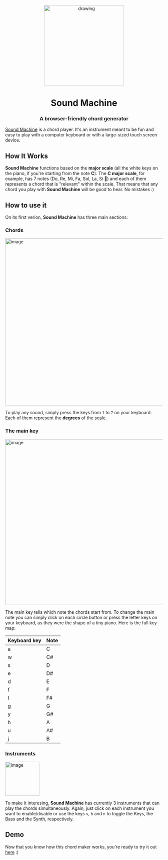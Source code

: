 <div align="center">
    <img src="https://github.com/bvinicius/sound-machine/assets/48422883/0975e78f-4a54-4384-973c-1ce75c83dab5" alt="drawing" width="256"/>
    <h1>Sound Machine</h1>
    <h3>A browser-friendly chord generator</h3>
</div>

<a href="https://sound-machine.vercel.app/">Sound Machine</a> is a chord player. It's an instrument meant to be fun and easy to play with a computer keyboard or with a large-sized touch screen device.

## How It Works
**Sound Machine** functions based on the **major scale** (all the white keys on the piano, if you're starting from the note **C**). The **C major scale**, for example, has 7 notes (Do, Re, Mi, Fa, Sol, La, Si 🎵) and each of them represents a chord that is "relevant" within the scale. That means that any chord you play with **Sound Machine** will be good to hear. No mistakes :)

## How to use it

On its first verion, **Sound Machine** has three main sections:

### Chords
<img width="533" alt="image" src="https://github.com/bvinicius/sound-machine/assets/48422883/77963a3b-781b-45b0-8841-04773018112d">

To play any sound, simply press the keys from `1` to `7` on your keyboard. Each of them represent the **degrees** of the scale.

### The main key
<img width="529" alt="image" src="https://github.com/bvinicius/sound-machine/assets/48422883/9da35167-8b18-4981-a0e7-3aed6ebdbb70">

The main key tells which note the chords start from. To change the main note you can simply click on each circle button or press the letter keys on your keyboard, as they were the shape of a tiny piano. Here is the full key map:

| Keyboard key    | Note |
| -------- | ------- |
|a|C |
|w|C# |
|s|D |
|e|D# |
|d|E |
|f|F |
|t|F# |
|g|G |
|y|G# |
|h|A |
|u|A# |
|j| B|

### Instruments
<img width="109" alt="image" src="https://github.com/bvinicius/sound-machine/assets/48422883/1a178bf9-00be-4c1a-a7aa-667eec04638c">

To make it interesing, **Sound Machine** has currently 3 instruments that can play the chords simultaneously. Again, just click on each instrument you want to enable/disable or use the keys `v`, `b` and `n` to toggle the Keys, the Bass and the Synth, respectively.

## Demo

Now that you know how this chord maker works, you're ready to try it out <a href="https://sound-machine.vercel.app/">here</a> :)
